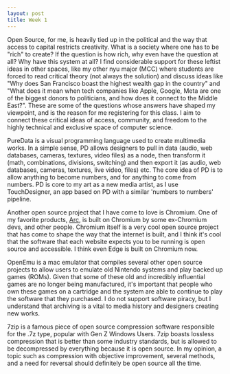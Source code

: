 ```yaml
---
layout: post
title: Week 1
---
```


Open Source, for me, is heavily tied up in the political and the way that access to capital restricts creativity. What is a society where one has to be "rich" to create? If the question is how rich, why even have the question at all? Why have this system at all? I find considerable support for these leftist ideas in other spaces, like my other nyu major (MCC) where students are forced to read critical theory (not always the solution) and discuss ideas like "Why does San Francisco boast the highest wealth gap in the country" and "What does it mean when tech companies like Apple, Google, Meta are one of the biggest donors to politicians, and how does it connect to the Middle East?". These are some of the questions whose answers have shaped my viewpoint, and is the reason for me registering for this class. I aim to connect these critical ideas of access, community, and freedom to the highly technical and exclusive space of computer science.


PureData is a visual programming language used to create multimedia works. In a simple sense, PD allows designers to pull in data (audio, web databases, cameras, textures, video files) as a node, then transform it (math, combinations, divisions, switching) and then export it (as audio, web databases, cameras, textures, live video, files) etc. The core idea of PD is to allow anything to become numbers, and for anything to come from numbers. PD is core to my art as a new media artist, as I use TouchDesigner, an app based on PD with a similar 'numbers to numbers' pipeline.

Another open source project that I have come to love is Chromium. One of my favorite products, [Arc](www.arc.net), is built on Chromium by some ex-Chromium devs, and other people. Chromium itself is a very cool open source project that has come to shape the way that the internet is built, and I think it's cool that the software that each website expects you to be running is open source and accessible. I think even Edge is built on Chromium now. 

OpenEmu is a mac emulator that compiles several other open source projects to allow users to emulate old Nintendo systems and play backed up games (ROMs). Given that some of these old and incredibly influential games are no longer being manufactured, it's important that people who own these games on a cartridge and the system are able to continue to play the software that they purchased. I do not support software piracy, but I understand that archiving is a vital to media history and designers creating new works.

7zip is a famous piece of open source compression software responsible for the .7z type, popular with Gen Z Windows Users. 7zip boasts lossless compression that is better than some industry standards, but is allowed to be decompressed by everything because it is open source. In my opinion, a topic such as compression with objective improvement, several methods, and a need for reversal should definitely be open source all the time. 